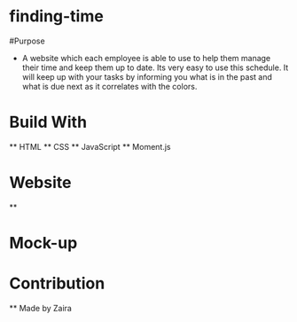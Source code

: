# finding-time

#Purpose
* A website which each employee is able to use to help them manage their time and keep them up to date. Its very easy to use this schedule. It will keep up with your tasks by informing you what is in the past and what is due next as it correlates with 
the colors. 

# Build With
** HTML
** CSS
** JavaScript 
** Moment.js

# Website
**

# Mock-up




# Contribution
** Made by Zaira
